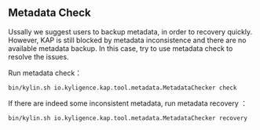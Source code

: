 ## Metadata Check

Ussally we suggest users to backup metadata, in order to recovery quickly. However, KAP is still blocked by metadata inconsistence and there are no available metadata backup.  In this case, try to use metadata check to resolve the issues.

Run metadata check：

```
bin/kylin.sh io.kyligence.kap.tool.metadata.MetadataChecker check
```

If there are indeed some inconsistent metadata, run metadata recovery ：

```
bin/kylin.sh io.kyligence.kap.tool.metadata.MetadataChecker recovery
```

